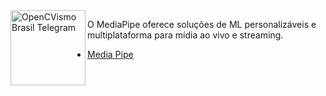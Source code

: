 
<img align="left" width="120" height="120" src="https://google.github.io/mediapipe/images/mediapipe_small.png" alt="OpenCVismo Brasil Telegram">



O MediaPipe oferece soluções de ML personalizáveis e multiplataforma para mídia ao vivo e streaming.


- [Media Pipe](https://google.github.io/mediapipe/)